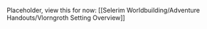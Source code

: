 Placeholder, view this for now: [[Selerim Worldbuilding/Adventure Handouts/Vlorngroth Setting Overview]]